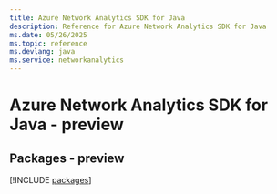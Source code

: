 ```yaml
---
title: Azure Network Analytics SDK for Java
description: Reference for Azure Network Analytics SDK for Java
ms.date: 05/26/2025
ms.topic: reference
ms.devlang: java
ms.service: networkanalytics
---
```

# Azure Network Analytics SDK for Java - preview
## Packages - preview
[!INCLUDE [packages](network-analytics-index.md)]